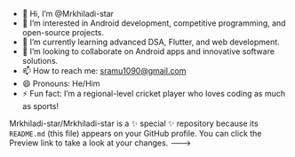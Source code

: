 - 👋 Hi, I’m @Mrkhiladi-star  
- 👀 I’m interested in Android development, competitive programming, and open-source projects.  
- 🌱 I’m currently learning advanced DSA, Flutter, and web development.  
- 💞️ I’m looking to collaborate on Android apps and innovative software solutions.  
- 📫 How to reach me: sramu1090@gmail.com 
- 😄 Pronouns: He/Him  
- ⚡ Fun fact: I’m a regional-level cricket player who loves coding as much as sports!  

Mrkhiladi-star/Mrkhiladi-star is a ✨ special ✨ repository because its `README.md` (this file) appears on your GitHub profile.
You can click the Preview link to take a look at your changes.
--->
